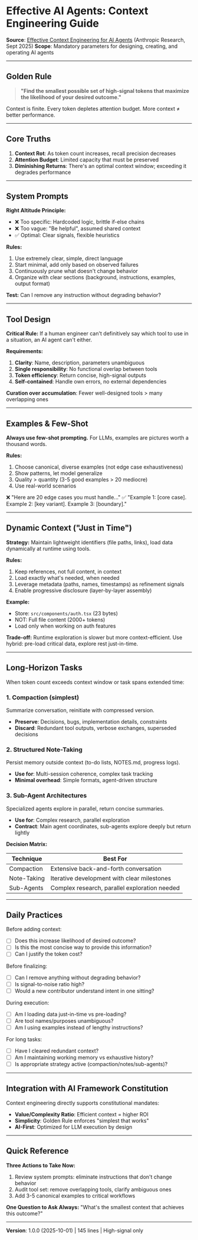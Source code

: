 # Effective AI Agents: Context Engineering Guide

**Source**: [Effective Context Engineering for AI Agents](https://www.anthropic.com/research/effective-context-engineering) (Anthropic Research, Sept 2025)
**Scope**: Mandatory parameters for designing, creating, and operating AI agents

---

## Golden Rule

> **"Find the smallest possible set of high-signal tokens that maximize the likelihood of your desired outcome."**

Context is finite. Every token depletes attention budget. More context ≠ better performance.

---

## Core Truths

1. **Context Rot**: As token count increases, recall precision decreases
2. **Attention Budget**: Limited capacity that must be preserved
3. **Diminishing Returns**: There's an optimal context window; exceeding it degrades performance

---

## System Prompts

**Right Altitude Principle:**

- ❌ Too specific: Hardcoded logic, brittle if-else chains
- ❌ Too vague: "Be helpful", assumed shared context
- ✅ Optimal: Clear signals, flexible heuristics

**Rules:**

1. Use extremely clear, simple, direct language
2. Start minimal, add only based on observed failures
3. Continuously prune what doesn't change behavior
4. Organize with clear sections (background, instructions, examples, output format)

**Test:** Can I remove any instruction without degrading behavior?

---

## Tool Design

**Critical Rule:**
If a human engineer can't definitively say which tool to use in a situation, an AI agent can't either.

**Requirements:**

1. **Clarity**: Name, description, parameters unambiguous
2. **Single responsibility**: No functional overlap between tools
3. **Token efficiency**: Return concise, high-signal outputs
4. **Self-contained**: Handle own errors, no external dependencies

**Curation over accumulation**: Fewer well-designed tools > many overlapping ones

---

## Examples & Few-Shot

**Always use few-shot prompting.** For LLMs, examples are pictures worth a thousand words.

**Rules:**

1. Choose canonical, diverse examples (not edge case exhaustiveness)
2. Show patterns, let model generalize
3. Quality > quantity (3-5 good examples > 20 mediocre)
4. Use real-world scenarios

❌ "Here are 20 edge cases you must handle..."
✅ "Example 1: [core case]. Example 2: [key variant]. Example 3: [boundary]."

---

## Dynamic Context ("Just in Time")

**Strategy:**
Maintain lightweight identifiers (file paths, links), load data dynamically at runtime using tools.

**Rules:**

1. Keep references, not full content, in context
2. Load exactly what's needed, when needed
3. Leverage metadata (paths, names, timestamps) as refinement signals
4. Enable progressive disclosure (layer-by-layer assembly)

**Example:**

- Store: `src/components/auth.tsx` (23 bytes)
- NOT: Full file content (2000+ tokens)
- Load only when working on auth features

**Trade-off:**
Runtime exploration is slower but more context-efficient. Use hybrid: pre-load critical data, explore rest just-in-time.

---

## Long-Horizon Tasks

When token count exceeds context window or task spans extended time:

### 1. Compaction (simplest)

Summarize conversation, reinitiate with compressed version.

- **Preserve**: Decisions, bugs, implementation details, constraints
- **Discard**: Redundant tool outputs, verbose exchanges, superseded decisions

### 2. Structured Note-Taking

Persist memory outside context (to-do lists, NOTES.md, progress logs).

- **Use for**: Multi-session coherence, complex task tracking
- **Minimal overhead**: Simple formats, agent-driven structure

### 3. Sub-Agent Architectures

Specialized agents explore in parallel, return concise summaries.

- **Use for**: Complex research, parallel exploration
- **Contract**: Main agent coordinates, sub-agents explore deeply but return lightly

**Decision Matrix:**

| Technique   | Best For                                      |
| ----------- | --------------------------------------------- |
| Compaction  | Extensive back-and-forth conversation         |
| Note-Taking | Iterative development with clear milestones   |
| Sub-Agents  | Complex research, parallel exploration needed |

---

## Daily Practices

Before adding context:

- [ ] Does this increase likelihood of desired outcome?
- [ ] Is this the most concise way to provide this information?
- [ ] Can I justify the token cost?

Before finalizing:

- [ ] Can I remove anything without degrading behavior?
- [ ] Is signal-to-noise ratio high?
- [ ] Would a new contributor understand intent in one sitting?

During execution:

- [ ] Am I loading data just-in-time vs pre-loading?
- [ ] Are tool names/purposes unambiguous?
- [ ] Am I using examples instead of lengthy instructions?

For long tasks:

- [ ] Have I cleared redundant context?
- [ ] Am I maintaining working memory vs exhaustive history?
- [ ] Is appropriate strategy active (compaction/notes/sub-agents)?

---

## Integration with AI Framework Constitution

Context engineering directly supports constitutional mandates:

- **Value/Complexity Ratio**: Efficient context = higher ROI
- **Simplicity**: Golden Rule enforces "simplest that works"
- **AI-First**: Optimized for LLM execution by design

---

## Quick Reference

**Three Actions to Take Now:**

1. Review system prompts: eliminate instructions that don't change behavior
2. Audit tool set: remove overlapping tools, clarify ambiguous ones
3. Add 3-5 canonical examples to critical workflows

**One Question to Ask Always:**
"What's the smallest context that achieves this outcome?"

---

**Version**: 1.0.0 (2025-10-01) | 145 lines | High-signal only
